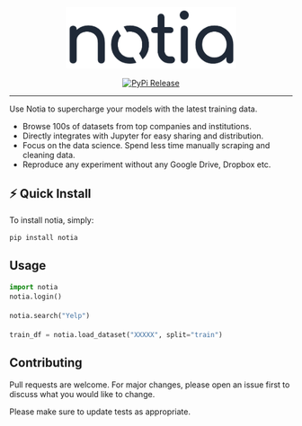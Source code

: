 <div align="center">
<img src="https://raw.githubusercontent.com/notia-ai/client/master/resources/imgs/notia-gh-logo.png" width=60%/><br/>  
</div>
<p align="center">
<a href="https://pypi.org/project/notia/">
    <img alt="PyPi Release" src="https://img.shields.io/pypi/v/notia">
</a> 
</p>


---

Use Notia to supercharge your models with the latest training data.

-   Browse 100s of datasets from top companies and institutions.
-   Directly integrates with Jupyter for easy sharing and distribution.
-   Focus on the data science. Spend less time manually scraping and cleaning data.
-   Reproduce any experiment without any Google Drive, Dropbox etc.

## ⚡️ Quick Install

To install notia, simply:

```bash
pip install notia
```

## Usage

```python
import notia
notia.login()

notia.search("Yelp")

train_df = notia.load_dataset("XXXXX", split="train")
```

## Contributing

Pull requests are welcome. For major changes, please open an issue first to discuss what you would like to change.

Please make sure to update tests as appropriate.
